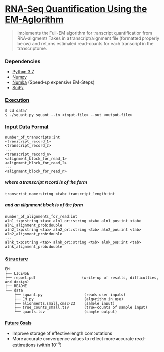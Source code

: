 # <ins>RNA-Seq Quantification Using the EM-Aglorithm </ins>


> Implements the Full-EM algorithm for transcript quantification from RNA-aligments
> Takes in a transcript/alignment file (formatted properly below) and returns estimated
> read-counts for each transcript in the transcriptome.

### Dependencies
* [Python 3.7](https://www.python.org/downloads/)
* [Numpy](http://www.numpy.org/)
* [Numba](https://pypi.org/project/numba/) (Speed-up expensive EM-Steps)
* [SciPy](https://www.scipy.org/)

### <ins>Execution</ins>
```
$ cd data/ 
$ ./squant.py squant --in <input-file> --out <output-file>
```

### <ins>Input Data Format</ins>
```
number_of_transcripts:int
<transcript_record_1>
<transcript_record_2>
...
<transcript_record_m>
<alignment_block_for_read_1>
<alignment_block_for_read_2>
...
<alignment_block_for_read_n>
```

##### where a transcript record is of the form
```
transcript_name:string <tab> transcript_length:int
```
##### and an alignment block is of the form
```
number_of_alignments_for_read:int
aln1_txp:string <tab> aln1_ori:string <tab> aln1_pos:int <tab> aln1_alignment_prob:double
aln2_txp:string <tab> aln2_ori:string <tab> aln2_pos:int <tab> aln2_alignment_prob:double
...
alnk_txp:string <tab> alnk_ori:string <tab> alnk_pos:int <tab> alnk_alignment_prob:double
```

### <ins>Structure</ins>
    EM
    ├── LICENSE
    ├── report.pdf                     (write-up of results, difficulties, and design)
    ├── README                   
    └── data
        ├── squant.py                   (reads user inputs)
        ├── EM.py                       (algorithm in use)
        ├── alignments.small.cmsc423    (sample input)
        ├── true_counts_small.tsv       (true-counts of sample input)
        └── quants.tsv                  (sample output)

#### <ins> Future Goals </ins>
* Improve storage of effective length computations
* More accurate convergence values to reflect more accurate read-estimations (within 10<sup>-4</sup>)
